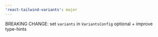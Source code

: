 ```yaml
---
'react-tailwind-variants': major
---
```


BREAKING CHANGE: set `variants` in `VariantsConfig` optional + improve type-hints
